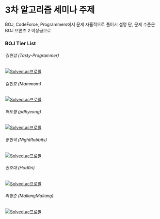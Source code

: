 # 3차 알고리즘 세미나 주제

BOJ, CodeForce, Programmers에서 문제 자율적으로 풀어서 설명
단, 문제 수준은 BOJ 브론즈 2 이상급으로

### BOJ Tier List

###### 김현섭 (Tasty-Programmer)
[![Solved.ac프로필](http://mazassumnida.wtf/api/v2/generate_badge?boj=rlagustjq159)](https://solved.ac/rlagustjq159)

###### 김민호 (Mammom)
[![Solved.ac프로필](http://mazassumnida.wtf/api/v2/generate_badge?boj=kimcomcom)](https://solved.ac/kimcomcom)

###### 박도형 (pdhyeong)
[![Solved.ac프로필](http://mazassumnida.wtf/api/v2/generate_badge?boj=mungtaeng2)](https://solved.ac/slstls2)

###### 장현석 (NightRabbits)
[![Solved.ac프로필](http://mazassumnida.wtf/api/v2/generate_badge?boj=mungtaeng2)](https://solved.ac/mungtaeng2)

###### 진호대 (Hod0ri)
[![Solved.ac프로필](http://mazassumnida.wtf/api/v2/generate_badge?boj=jhd0238)](https://solved.ac/jhd0238)

###### 최형준 (MallangMallang)
[![Solved.ac프로필](http://mazassumnida.wtf/api/v2/generate_badge?boj=gudwns1458)](https://solved.ac/gudwns1458)
